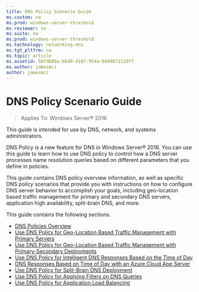```yaml
---
title: DNS Policy Scenario Guide
ms.custom: na
ms.prod: windows-server-threshold
ms.reviewer: na
ms.suite: na
ms.prod: windows-server-threshold
ms.technology: networking-dns
ms.tgt_pltfrm: na
ms.topic: article
ms.assetid: 50fdb08a-bbd8-4107-954a-6699672110ff
ms.author: jamesmci
author: jamesmci
---
```

# DNS Policy Scenario Guide

>Applies To: Windows Server&reg; 2016

This guide is intended for use by DNS, network, and systems administrators.  
  
DNS Policy is a new feature for DNS in Windows Server&reg; 2016. You can use this guide to learn how to use DNS policy to control how a DNS server processes name resolution queries based on different parameters that you define in policies.   
  
This guide contains DNS policy overview information, as well as specific DNS policy scenarios that provide you with instructions on how to configure DNS server behavior to accomplish your goals, including geo-location based traffic management for primary and secondary DNS servers, application high availability, split-brain DNS, and more.  
  
This guide contains the following sections.  
  
- [DNS Policies Overview](DNS-Policies-Overview.md)  
- [Use DNS Policy for Geo-Location Based Traffic Management with Primary Servers](Scenario--Use-DNS-Policy-for-Geo-Location-Based-Traffic-Management-with-Primary-Servers.md)  
- [Use DNS Policy for Geo-Location Based Traffic Management with Primary-Secondary Deployments](Scenario--Use-DNS-Policy-for-Geo-Location-Based-Traffic-Management-with-Primary-Secondary-Deployments.md)  
- [Use DNS Policy for Intelligent DNS Responses Based on the Time of Day](Scenario--Use-DNS-Policy-for-Intelligent-DNS-Responses-Based-on-the-Time-of-Day.md)
- [DNS Responses Based on Time of Day with an Azure Cloud App Server](dns-tod-azure-cloud-app-server.md)
- [Use DNS Policy for Split-Brain DNS Deployment](split-brain-DNS-deployment.md)
- [Use DNS Policy for Applying Filters on DNS Queries](apply-filters-on-dns-queries.md)
- [Use DNS Policy for Application Load Balancing](app-lb.md)


